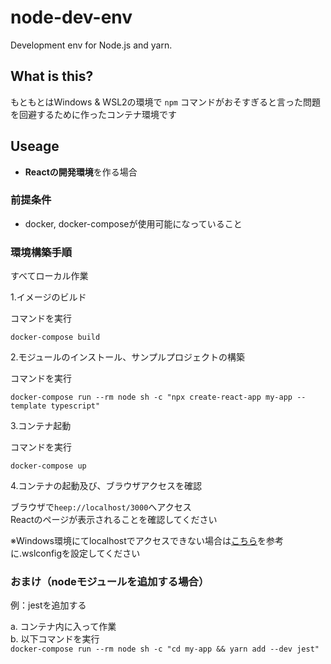 # node-dev-env

Development env for Node.js and yarn.

## What is this?

もともとはWindows & WSL2の環境で `npm` コマンドがおそすぎると言った問題を回避するために作ったコンテナ環境です

## Useage

- **Reactの開発環境**を作る場合

### 前提条件

- docker, docker-composeが使用可能になっていること

### 環境構築手順

すべてローカル作業

1.イメージのビルド

コマンドを実行

`docker-compose build`

2.モジュールのインストール、サンプルプロジェクトの構築

コマンドを実行

`docker-compose run --rm node sh -c "npx create-react-app my-app --template typescript"`

3.コンテナ起動

コマンドを実行

`docker-compose up`

4.コンテナの起動及び、ブラウザアクセスを確認

ブラウザで`heep://localhost/3000`へアクセス  
Reactのページが表示されることを確認してください

※Windows環境にてlocalhostでアクセスできない場合は[こちら](https://docs.microsoft.com/ja-jp/windows/wsl/wsl-config#wsl-2-settings)を参考に.wslconfigを設定してください

### おまけ（nodeモジュールを追加する場合）

例：jestを追加する

a. コンテナ内に入って作業  
b. 以下コマンドを実行  
`docker-compose run --rm node sh -c "cd my-app && yarn add --dev jest"`
